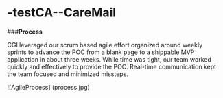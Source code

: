 # -testCA--CareMail
###**Process** 

CGI leveraged our scrum based agile effort organized around weekly sprints to advance the POC from a blank page to a shippable MVP application in about three weeks. While time was tight, our team worked quickly and effectively to provide the POC. Real-time communication kept the team focused and minimized missteps. 

![AgileProcess]
(process.jpg)
